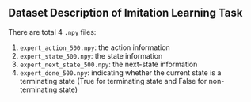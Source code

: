 ## Dataset Description of Imitation Learning Task

There are total 4 ```.npy``` files:

1. ```expert_action_500.npy```: the action information
2. ```expert_state_500.npy```: the state information
3. ```expert_next_state_500.npy```: the next-state information
4. ```expert_done_500.npy```: indicating whether the current state is a terminating state (True for terminating state and False for non-terminating state)